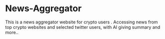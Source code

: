 # News-Aggregator
This is a news aggregator website for crypto users . Accessing news from top crypto websites and selected twitter users, with AI giving summary and more..
